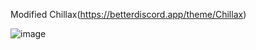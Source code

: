 Modified Chillax(https://betterdiscord.app/theme/Chillax)

![image](https://github.com/user-attachments/assets/174fa8a8-3b46-48de-a8c9-1c50e8bb2796)
